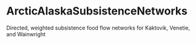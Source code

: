 # ArcticAlaskaSubsistenceNetworks
Directed, weighted subsistence food flow networks for Kaktovik, Venetie, and Wainwright
